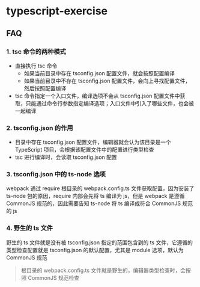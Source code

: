 # typescript-exercise

## FAQ

### 1. tsc 命令的两种模式

- 直接执行 tsc 命令
  - 如果当前目录中存在 tsconfig.json 配置文件，就会按照配置编译
  - 如果当前目录中不存在 tsconfig.json 配置文件，会向上寻找配置文件，然后按照配置编译
- tsc 命令指定一个入口文件，编译选项不会从 tsconfig.json 配置文件中获取，只能通过命令行参数指定编译选项；入口文件中引入了哪些文件，也会被一起编译

### 2. tsconfig.json 的作用

- 目录中存在 tsconfig.json 配置文件，编辑器就会认为该目录是一个 TypeScript 项目，会根据该配置文件中的配置进行类型检查
- tsc 进行编译时，会读取 tsconfig.json 配置

### 3. tsconfig.json 中的 ts-node 选项

webpack 通过 require 根目录的 webpack.config.ts 文件获取配置，因为安装了 ts-node 包的原因，require 内部会先将 ts 编译为 js，但是 webpack 是遵循 CommonJS 规范的，因此需要告知 ts-node 将 ts 编译成符合 CommonJS 规范的 js

### 4. 野生的 ts 文件

野生的 ts 文件就是没有被 tsconfig.json 指定的范围包含到的 ts 文件，它遵循的类型检查配置就是 tsconfig.json 的默认配置，尤其是 module 选项，默认为 CommonJS 规范

> 根目录的 webpack.config.ts 文件就是野生的，编辑器类型检查时，会按照 CommonJS 规范检查
